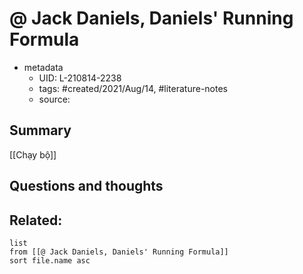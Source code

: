 # @ Jack Daniels, Daniels' Running Formula


- metadata
	- UID: L-210814-2238
	- tags: #created/2021/Aug/14, #literature-notes 
	- source: 

## Summary
[[Chạy bộ]]

## Questions and thoughts


## Related:
```dataview
list
from [[@ Jack Daniels, Daniels' Running Formula]]
sort file.name asc
```
